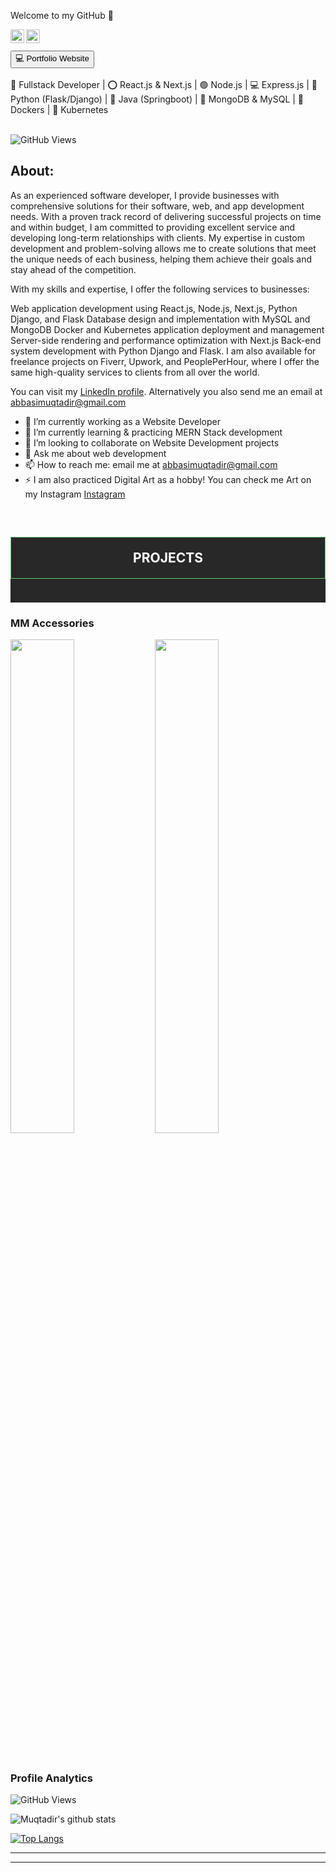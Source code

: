 Welcome to my GitHub 👋


<a href="https://www.linkedin.com/in/muqtadir-billah-musab-abbasi/">
<img align="left" alt="Muqtadir Billah" width="22px" src="https://i.postimg.cc/kgRPwJM2/linkedin.png" />
</a>
<a href="https://abbasimusab2000.medium.com/">
<img align="left" alt="Muqtadir Billah" width="22px" src="https://i.postimg.cc/Kv46vGM0/medium.png" />
</a>
<br />
<br />
<a href="https://dev-muqtadir-billah.vercel.app/" target="_blank" style="background-color: white, color: black"><button>💻 Portfolio Website</button></a>
<br />
<br />
🚀 Fullstack Developer | ⭕ React.js & Next.js | 🟢 Node.js | 💻 Express.js | 🐍 Python (Flask/Django) | 🚀 Java (Springboot) | 📄 MongoDB & MySQL | 🐳 Dockers | 🚢 Kubernetes
<br />
<br />


![GitHub Views](https://komarev.com/ghpvc/?username=MuqtadirBillah&color=blue)

<h2>About:</h2>

As an experienced software developer, I provide businesses with comprehensive solutions for their
software, web, and app development needs. With a proven track record of delivering successful
projects on time and within budget, I am committed to providing excellent service and developing
long-term relationships with clients. My expertise in custom development and problem-solving
allows me to create solutions that meet the unique needs of each business, helping them achieve
their goals and stay ahead of the competition.

With my skills and expertise, I offer the following services to businesses:

Web application development using React.js, Node.js, Next.js, Python Django, and Flask
Database design and implementation with MySQL and MongoDB
Docker and Kubernetes application deployment and management
Server-side rendering and performance optimization with Next.js
Back-end system development with Python Django and Flask.
I am also available for freelance projects on Fiverr, Upwork, and PeoplePerHour, where I offer the same high-quality services to clients from all over the world.

You can visit my <a href="https://www.linkedin.com/in/muqtadir-billah-musab-abbasi/">LinkedIn profile</a>. Alternatively you also send me an email at <a href="mailto:abbasimuqtadir@gmail.com">abbasimuqtadir@gmail.com</a>

- 🔭 I’m currently working as a Website Developer
- 🌱 I’m currently learning & practicing MERN Stack development
- 👯 I’m looking to collaborate on Website Development projects
- 💬 Ask me about web development
- 📫 How to reach me: email me at abbasimuqtadir@gmail.com
- ⚡ I am also practiced Digital Art as a hobby! You can check me Art on my Instagram <a href="https://www.instagram.com/muqtadirbillahmusab/">Instagram</a>

<br />
<div style="background-color: #282828; padding-bottom: 20px;">
    <h2 style="text-align: center; background-color: #282828; padding-top: 20px; padding-bottom: 20px; color: white; border: 1px solid #61CE70;">PROJECTS</h2>
    <!-- <h1 style="color: white; text-align: center;">Custom Websites</h1> -->
    <!-- <hr style="width: 60%; margin: 0 auto;" /> -->
</div>


<div class="project">
    <div class="profRow" style="">
        <h3>MM Accessories</h3>
        <img src="https://www.digitalascendent.com/assets/images/portfolio/mm.jpg" width="45%;" />
        <img src="https://www.digitalascendent.com/assets/images/portfolio/mm-hover.jpg" width="45%;" />
    </div>
</div>


<br />
<br />

<h3>Profile Analytics</h3>

![GitHub Views](https://komarev.com/ghpvc/?username=MuqtadirBillah&color=blue)

![Muqtadir's github stats](https://github-readme-stats.vercel.app/api?username=muqtadirbillah&show_icons=true&hide_border=true)

[![Top Langs](https://github-readme-stats.vercel.app/api/top-langs/?username=MuqtadirBillah&layout=compact&theme=vision-friendly-dark)](https://github.com/anuraghazra/github-readme-stats)

<hr />
<hr />

